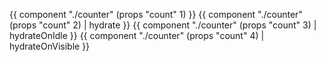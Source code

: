 {{ component "./counter" (props "count" 1) }}
{{ component "./counter" (props "count" 2) | hydrate }}
{{ component "./counter" (props "count" 3) | hydrateOnIdle }}
{{ component "./counter" (props "count" 4) | hydrateOnVisible }}
